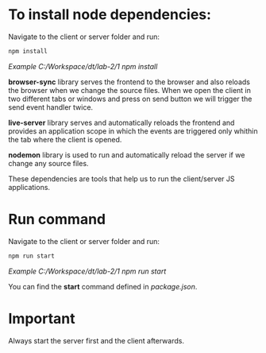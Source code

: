 # To install node dependencies:

Navigate to the client or server folder and run:  

```bash
npm install
```

*Example C:/Workspace/dt/lab-2/1 npm install*

__browser-sync__ library serves the frontend to the browser and also reloads the browser when we change the source files. When we open the client in two different tabs or windows and press on send button we will trigger the send event handler twice.

__live-server__ library serves and automatically reloads the frontend and provides an application scope in which the events are triggered only whithin the tab where the client is opened.

__nodemon__ library is used to run and automatically reload the server if we change any source files.

These dependencies are tools that help us to run the client/server JS applications.

# Run command

Navigate to the client or server folder and run:  

```bash
npm run start
```

*Example C:/Workspace/dt/lab-2/1 npm run start*

You can find the __start__ command defined in *package.json*.

# Important

Always start the server first and the client afterwards.